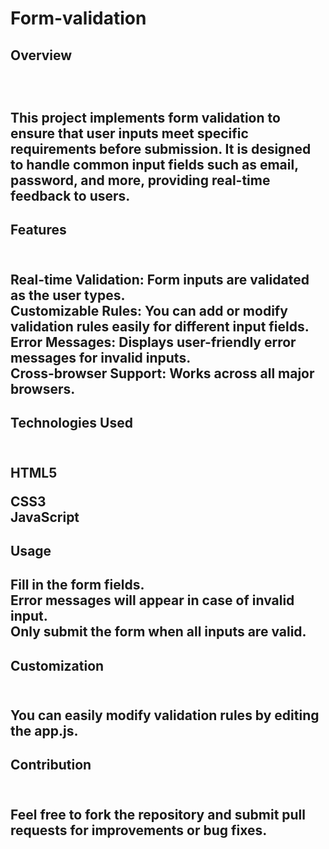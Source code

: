 # Form-validation
<h2>Overview<h2/> <br/>

This project implements form validation to ensure that user inputs meet specific requirements before submission. It is designed to handle common input fields such as email, password, and more, providing real-time feedback to users. <br/>

<h2>Features<h2 /> <br/>
Real-time Validation: Form inputs are validated as the user types. <br/>
Customizable Rules: You can add or modify validation rules easily for different input fields.<br/>
Error Messages: Displays user-friendly error messages for invalid inputs.<br/>
Cross-browser Support: Works across all major browsers.<br/>
<h2>
Technologies Used<h2/><br/>
HTML5<br/>

CSS3<br/>
JavaScript<br/>
<h2/>
Usage<h2/>
Fill in the form fields.<br/>
Error messages will appear in case of invalid input.<br/>
Only submit the form when all inputs are valid.<br/>
<h2>
Customization<h2/> <br/>
You can easily modify validation rules by editing the app.js.<br/>
<h2>
Contribution<h2/><br/>
Feel free to fork the repository and submit pull requests for improvements or bug fixes.
